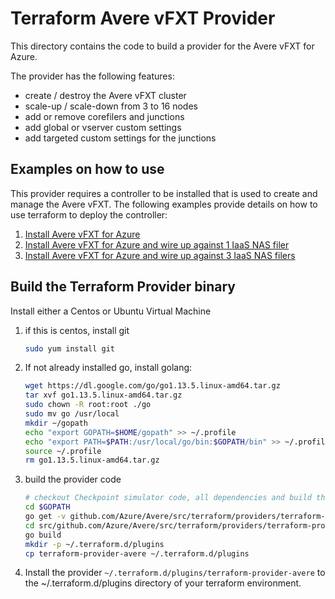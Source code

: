 # Terraform Avere vFXT Provider

This directory contains the code to build a provider for the Avere vFXT for Azure.

The provider has the following features:
* create / destroy the Avere vFXT cluster
* scale-up / scale-down from 3 to 16 nodes
* add or remove corefilers and junctions
* add global or vserver custom settings
* add targeted custom settings for the junctions

## Examples on how to use

This provider requires a controller to be installed that is used to create and manage the Avere vFXT.  The following examples provide details on how to use terraform to deploy the controller:
1. [Install Avere vFXT for Azure](../../examples/vfxt/no-filers)
2. [Install Avere vFXT for Azure and wire up against 1 IaaS NAS filer](../../examples/vfxt/1-filer)
3. [Install Avere vFXT for Azure and wire up against 3 IaaS NAS filers](../../examples/vfxt/3-filers)

## Build the Terraform Provider binary

Install either a Centos or Ubuntu Virtual Machine

1. if this is centos, install git

    ```bash
    sudo yum install git
    ```

2. If not already installed go, install golang:

    ```bash
    wget https://dl.google.com/go/go1.13.5.linux-amd64.tar.gz
    tar xvf go1.13.5.linux-amd64.tar.gz
    sudo chown -R root:root ./go
    sudo mv go /usr/local
    mkdir ~/gopath
    echo "export GOPATH=$HOME/gopath" >> ~/.profile
    echo "export PATH=$PATH:/usr/local/go/bin:$GOPATH/bin" >> ~/.profile
    source ~/.profile
    rm go1.13.5.linux-amd64.tar.gz
    ```

3. build the provider code
    ```bash
    # checkout Checkpoint simulator code, all dependencies and build the binaries
    cd $GOPATH
    go get -v github.com/Azure/Avere/src/terraform/providers/terraform-provider-avere
    cd src/github.com/Azure/Avere/src/terraform/providers/terraform-provider-avere
    go build
    mkdir -p ~/.terraform.d/plugins
    cp terraform-provider-avere ~/.terraform.d/plugins
    ```

4. Install the provider `~/.terraform.d/plugins/terraform-provider-avere` to the ~/.terraform.d/plugins directory of your terraform environment.